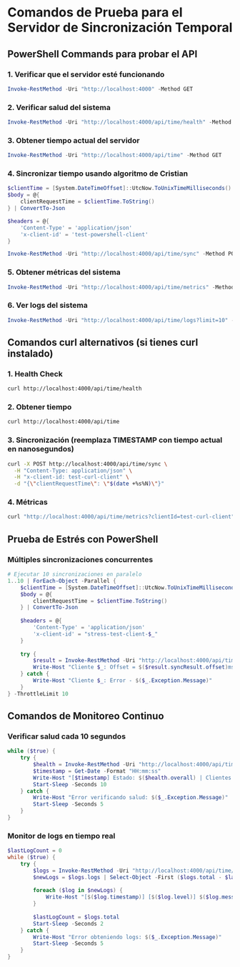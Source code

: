 # Comandos de Prueba para el Servidor de Sincronización Temporal

## PowerShell Commands para probar el API

### 1. Verificar que el servidor esté funcionando
```powershell
Invoke-RestMethod -Uri "http://localhost:4000" -Method GET
```

### 2. Verificar salud del sistema
```powershell
Invoke-RestMethod -Uri "http://localhost:4000/api/time/health" -Method GET
```

### 3. Obtener tiempo actual del servidor
```powershell
Invoke-RestMethod -Uri "http://localhost:4000/api/time" -Method GET
```

### 4. Sincronizar tiempo usando algoritmo de Cristian
```powershell
$clientTime = [System.DateTimeOffset]::UtcNow.ToUnixTimeMilliseconds() * 1000000
$body = @{
    clientRequestTime = $clientTime.ToString()
} | ConvertTo-Json

$headers = @{
    'Content-Type' = 'application/json'
    'x-client-id' = 'test-powershell-client'
}

Invoke-RestMethod -Uri "http://localhost:4000/api/time/sync" -Method POST -Body $body -Headers $headers
```

### 5. Obtener métricas del sistema
```powershell
Invoke-RestMethod -Uri "http://localhost:4000/api/time/metrics" -Method GET
```

### 6. Ver logs del sistema
```powershell
Invoke-RestMethod -Uri "http://localhost:4000/api/time/logs?limit=10" -Method GET
```

## Comandos curl alternativos (si tienes curl instalado)

### 1. Health Check
```bash
curl http://localhost:4000/api/time/health
```

### 2. Obtener tiempo
```bash
curl http://localhost:4000/api/time
```

### 3. Sincronización (reemplaza TIMESTAMP con tiempo actual en nanosegundos)
```bash
curl -X POST http://localhost:4000/api/time/sync \
  -H "Content-Type: application/json" \
  -H "x-client-id: test-curl-client" \
  -d "{\"clientRequestTime\": \"$(date +%s%N)\"}"
```

### 4. Métricas
```bash
curl "http://localhost:4000/api/time/metrics?clientId=test-curl-client"
```

## Prueba de Estrés con PowerShell

### Múltiples sincronizaciones concurrentes
```powershell
# Ejecutar 10 sincronizaciones en paralelo
1..10 | ForEach-Object -Parallel {
    $clientTime = [System.DateTimeOffset]::UtcNow.ToUnixTimeMilliseconds() * 1000000
    $body = @{
        clientRequestTime = $clientTime.ToString()
    } | ConvertTo-Json
    
    $headers = @{
        'Content-Type' = 'application/json'
        'x-client-id' = "stress-test-client-$_"
    }
    
    try {
        $result = Invoke-RestMethod -Uri "http://localhost:4000/api/time/sync" -Method POST -Body $body -Headers $headers
        Write-Host "Cliente $_: Offset = $($result.syncResult.offset)ms, RTT = $($result.syncResult.roundTripTime)ms"
    } catch {
        Write-Host "Cliente $_: Error - $($_.Exception.Message)"
    }
} -ThrottleLimit 10
```

## Comandos de Monitoreo Continuo

### Verificar salud cada 10 segundos
```powershell
while ($true) {
    try {
        $health = Invoke-RestMethod -Uri "http://localhost:4000/api/time/health" -Method GET
        $timestamp = Get-Date -Format "HH:mm:ss"
        Write-Host "[$timestamp] Estado: $($health.overall) | Clientes activos: $($health.activeClients)"
        Start-Sleep -Seconds 10
    } catch {
        Write-Host "Error verificando salud: $($_.Exception.Message)"
        Start-Sleep -Seconds 5
    }
}
```

### Monitor de logs en tiempo real
```powershell
$lastLogCount = 0
while ($true) {
    try {
        $logs = Invoke-RestMethod -Uri "http://localhost:4000/api/time/logs?limit=5" -Method GET
        $newLogs = $logs.logs | Select-Object -First ($logs.total - $lastLogCount)
        
        foreach ($log in $newLogs) {
            Write-Host "[$($log.timestamp)] [$($log.level)] $($log.message)"
        }
        
        $lastLogCount = $logs.total
        Start-Sleep -Seconds 2
    } catch {
        Write-Host "Error obteniendo logs: $($_.Exception.Message)"
        Start-Sleep -Seconds 5
    }
}
```
